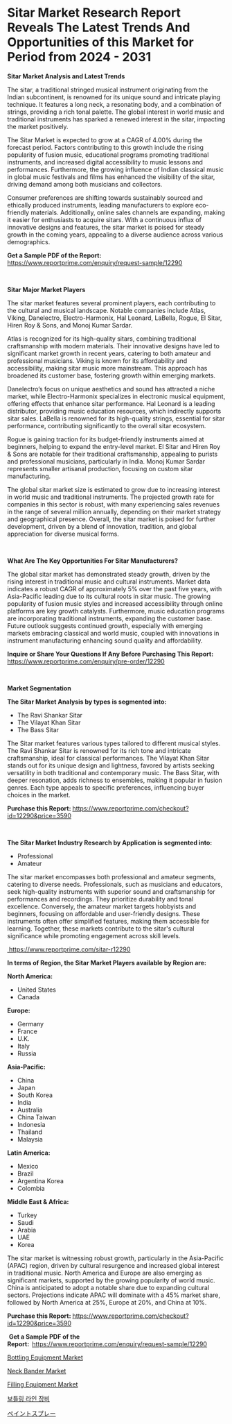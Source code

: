 <p><h1>Sitar Market Research Report Reveals The Latest Trends And Opportunities of this Market for Period from 2024 - 2031</h1></p><p><strong>Sitar Market Analysis and Latest Trends</strong></p>
<p><p>The sitar, a traditional stringed musical instrument originating from the Indian subcontinent, is renowned for its unique sound and intricate playing technique. It features a long neck, a resonating body, and a combination of strings, providing a rich tonal palette. The global interest in world music and traditional instruments has sparked a renewed interest in the sitar, impacting the market positively.</p><p>The Sitar Market is expected to grow at a CAGR of 4.00% during the forecast period. Factors contributing to this growth include the rising popularity of fusion music, educational programs promoting traditional instruments, and increased digital accessibility to music lessons and performances. Furthermore, the growing influence of Indian classical music in global music festivals and films has enhanced the visibility of the sitar, driving demand among both musicians and collectors.</p><p>Consumer preferences are shifting towards sustainably sourced and ethically produced instruments, leading manufacturers to explore eco-friendly materials. Additionally, online sales channels are expanding, making it easier for enthusiasts to acquire sitars. With a continuous influx of innovative designs and features, the sitar market is poised for steady growth in the coming years, appealing to a diverse audience across various demographics.</p></p>
<p><strong>Get a Sample PDF of the Report:&nbsp;</strong> <a href="https://www.reportprime.com/enquiry/request-sample/12290">https://www.reportprime.com/enquiry/request-sample/12290</a></p>
<p>&nbsp;</p>
<p><strong>Sitar Major Market Players</strong></p>
<p><p>The sitar market features several prominent players, each contributing to the cultural and musical landscape. Notable companies include Atlas, Viking, Danelectro, Electro-Harmonix, Hal Leonard, LaBella, Rogue, El Sitar, Hiren Roy & Sons, and Monoj Kumar Sardar.</p><p>Atlas is recognized for its high-quality sitars, combining traditional craftsmanship with modern materials. Their innovative designs have led to significant market growth in recent years, catering to both amateur and professional musicians. Viking is known for its affordability and accessibility, making sitar music more mainstream. This approach has broadened its customer base, fostering growth within emerging markets.</p><p>Danelectro’s focus on unique aesthetics and sound has attracted a niche market, while Electro-Harmonix specializes in electronic musical equipment, offering effects that enhance sitar performance. Hal Leonard is a leading distributor, providing music education resources, which indirectly supports sitar sales. LaBella is renowned for its high-quality strings, essential for sitar performance, contributing significantly to the overall sitar ecosystem.</p><p>Rogue is gaining traction for its budget-friendly instruments aimed at beginners, helping to expand the entry-level market. El Sitar and Hiren Roy & Sons are notable for their traditional craftsmanship, appealing to purists and professional musicians, particularly in India. Monoj Kumar Sardar represents smaller artisanal production, focusing on custom sitar manufacturing.</p><p>The global sitar market size is estimated to grow due to increasing interest in world music and traditional instruments. The projected growth rate for companies in this sector is robust, with many experiencing sales revenues in the range of several million annually, depending on their market strategy and geographical presence. Overall, the sitar market is poised for further development, driven by a blend of innovation, tradition, and global appreciation for diverse musical forms.</p></p>
<p>&nbsp;</p>
<p><strong>What Are The Key Opportunities For Sitar Manufacturers?</strong></p>
<p><p>The global sitar market has demonstrated steady growth, driven by the rising interest in traditional music and cultural instruments. Market data indicates a robust CAGR of approximately 5% over the past five years, with Asia-Pacific leading due to its cultural roots in sitar music. The growing popularity of fusion music styles and increased accessibility through online platforms are key growth catalysts. Furthermore, music education programs are incorporating traditional instruments, expanding the customer base. Future outlook suggests continued growth, especially with emerging markets embracing classical and world music, coupled with innovations in instrument manufacturing enhancing sound quality and affordability.</p></p>
<p><strong>Inquire or Share Your Questions If Any Before Purchasing This Report:</strong> <a href="https://www.reportprime.com/enquiry/pre-order/12290">https://www.reportprime.com/enquiry/pre-order/12290</a></p>
<p>&nbsp;</p>
<p><strong>Market Segmentation</strong></p>
<p><strong>The Sitar Market Analysis by types is segmented into:</strong></p>
<p><ul><li>The Ravi Shankar Sitar</li><li>The Vilayat Khan Sitar</li><li>The Bass Sitar</li></ul></p>
<p><p>The Sitar market features various types tailored to different musical styles. The Ravi Shankar Sitar is renowned for its rich tone and intricate craftsmanship, ideal for classical performances. The Vilayat Khan Sitar stands out for its unique design and lightness, favored by artists seeking versatility in both traditional and contemporary music. The Bass Sitar, with deeper resonation, adds richness to ensembles, making it popular in fusion genres. Each type appeals to specific preferences, influencing buyer choices in the market.</p></p>
<p><strong>Purchase this Report:&nbsp;</strong><a href="https://www.reportprime.com/checkout?id=12290&price=3590">https://www.reportprime.com/checkout?id=12290&price=3590</a></p>
<p>&nbsp;</p>
<p><strong>The Sitar Market Industry Research by Application is segmented into:</strong></p>
<p><ul><li>Professional</li><li>Amateur</li></ul></p>
<p><p>The sitar market encompasses both professional and amateur segments, catering to diverse needs. Professionals, such as musicians and educators, seek high-quality instruments with superior sound and craftsmanship for performances and recordings. They prioritize durability and tonal excellence. Conversely, the amateur market targets hobbyists and beginners, focusing on affordable and user-friendly designs. These instruments often offer simplified features, making them accessible for learning. Together, these markets contribute to the sitar's cultural significance while promoting engagement across skill levels.</p></p>
<p><a href="https://www.reportprime.com/sitar-r12290">&nbsp;https://www.reportprime.com/sitar-r12290</a></p>
<p><strong>In terms of Region, the Sitar Market Players available by Region are:</strong></p>
<p>
    <p> <strong> North America: </strong>
        <ul>
            <li>United States</li>
            <li>Canada</li>
        </ul>
        </p> 
    <p> <strong> Europe: </strong>
        <ul>
            <li>Germany</li>
            <li>France</li>
            <li>U.K.</li>
            <li>Italy</li>
            <li>Russia</li>
        </ul>
        </p> 
    <p> <strong> Asia-Pacific: </strong>
        <ul>
            <li>China</li>
            <li>Japan</li>
            <li>South Korea</li>
            <li>India</li>
            <li>Australia</li>
            <li>China Taiwan</li>
            <li>Indonesia</li>
            <li>Thailand</li>
            <li>Malaysia</li>
        </ul>
        </p> 
    <p> <strong> Latin America: </strong>
        <ul>
            <li>Mexico</li>
            <li>Brazil</li>
            <li>Argentina Korea</li>
            <li>Colombia</li>
        </ul>
        </p> 
    <p> <strong> Middle East & Africa: </strong>
        <ul>
            <li>Turkey</li>
            <li>Saudi</li>
            <li>Arabia</li>
            <li>UAE</li>
            <li>Korea</li>
        </ul>
    </p>
    </p>
<p><p>The sitar market is witnessing robust growth, particularly in the Asia-Pacific (APAC) region, driven by cultural resurgence and increased global interest in traditional music. North America and Europe are also emerging as significant markets, supported by the growing popularity of world music. China is anticipated to adopt a notable share due to expanding cultural sectors. Projections indicate APAC will dominate with a 45% market share, followed by North America at 25%, Europe at 20%, and China at 10%.</p></p>
<p><strong>Purchase this Report: </strong><a href="https://www.reportprime.com/checkout?id=12290&price=3590">https://www.reportprime.com/checkout?id=12290&price=3590</a></p>
<p>&nbsp;<strong>Get a Sample PDF of the Report:&nbsp;&nbsp;</strong><a href="https://www.reportprime.com/enquiry/request-sample/12290">https://www.reportprime.com/enquiry/request-sample/12290</a></p>
<p><strong></strong></p>
<p><p><a href="https://www.linkedin.com/pulse/bottling-equipment-market-size-share-analysis-growth-trends-v1rve?trackingId=sxtjwzQuA5Rkql66bwTpHw%3D%3D">Bottling Equipment Market</a></p><p><a href="https://www.linkedin.com/pulse/neck-bander-market-research-report-exploring-size-revenue-b6lte?trackingId=KlkXzbVjTPG%2FDHeH2re4dg%3D%3D">Neck Bander Market</a></p><p><a href="https://medium.com/@sean.peake0978/global-filling-equipment-market-sector-types-applications-market-player-strategies-regional-e3d0a8b92028">Filling Equipment Market</a></p><p><a href="https://medium.com/@nargishussain12/%EB%B3%91%EC%9E%85-%EB%9D%BC%EC%9D%B8-%EC%9E%A5%EB%B9%84-%EC%8B%9C%EC%9E%A5-%EA%B7%9C%EB%AA%A8-%EC%A0%90%EC%9C%A0%EC%9C%A8-%EC%84%B1%EC%9E%A5-%EB%B0%8F-%EC%8B%9C%EC%9E%A5-%EB%B6%84%EC%84%9D-%EC%9C%A0%ED%98%95%EB%B3%84-%EC%9A%A9%EB%8F%84%EB%B3%84-%EC%8B%9D%ED%92%88-%EB%B0%8F-%EC%9D%8C%EB%A3%8C-%EC%9D%98%EC%95%BD%ED%92%88-%ED%99%94%EC%9E%A5%ED%92%88-%EA%B8%B0%ED%83%80-%EA%B3%BC-%EC%A7%80%EC%97%AD-%ED%86%B5%EC%B0%B0%EB%A0%A5-%EB%B0%8F-2031%EB%85%84%EA%B9%8C%EC%A7%80%EC%9D%98-%EC%A0%84%EB%A7%9D-d2438321fddf">보틀링 라인 장비</a></p><p><a href="https://medium.com/@charm854/%E3%83%9A%E3%82%A4%E3%83%B3%E3%83%88%E3%82%B9%E3%83%97%E3%83%AC%E3%83%BC%E3%82%AC%E3%83%BC%E5%B8%82%E5%A0%B4%E8%AA%BF%E6%9F%BB%E3%81%A8%E7%94%A3%E6%A5%AD%E9%80%B2%E5%8C%96-2031%E5%B9%B4%E3%81%BE%E3%81%A7%E3%81%AE%E4%BA%88%E6%B8%AC-7ae64395a831">ペイントスプレー</a></p></p>